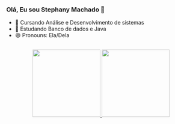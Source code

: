 ### Olá, Eu sou Stephany Machado 👋


- 🔭 Cursando Análise e Desenvolvimento de sistemas
- 🌱 Estudando Banco de dados e Java
- 😄 Pronouns: Ela/Dela

##

<div align="center">
  <a href="https://github.com/StephanyMachado">
  <img height="180em" src="https://github-readme-stats.vercel.app/api?username=StephanyMachado&show_icons=true&theme=hide&include_all_commits=true&count_private=true"/>
 
 <img height="180em" src="https://github-readme-stats.vercel.app/api/top-langs/?username=StephanyMachado&layout=compact&langs_count=7&theme=hide"/>
</div>

  
